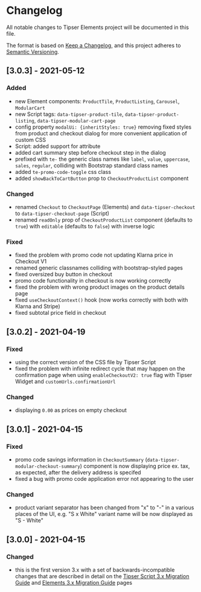# Changelog
All notable changes to Tipser Elements project will be documented in this file.

The format is based on [Keep a Changelog](https://keepachangelog.com/en/1.0.0/),
and this project adheres to [Semantic Versioning](https://semver.org/spec/v2.0.0.html).

## [3.0.3] - 2021-05-12

### Added
- new Element components: `ProductTile`, `ProductListing`, `Carousel`, `ModularCart`
- new Script tags: `data-tipser-product-tile`, `data-tipser-product-listing`, `data-tipser-modular-cart-page`
- config property `modalUi: {inheritStyles: true}` removing fixed styles from product and checkout dialog for more convenient application of custom CSS
- Script: added support for  attribute
- added cart summary step before checkout step in the dialog
- prefixed with `te-` the generic class names like `label`, `value`, `uppercase`, `sales`, `regular`, colliding with Bootstrap standard class names
- added `te-promo-code-toggle` css class
- added `showBackToCartButton` prop to `CheckoutProductList` component

### Changed
- renamed `Checkout` to `CheckoutPage` (Elements) and `data-tipser-checkout` to `data-tipser-checkout-page` (Script)
- renamed `readOnly` prop of `CheckoutProductList` component (defaults to `true`) with `editable` (defaults to `false`) with inverse logic

### Fixed
- fixed the problem with promo code not updating Klarna price in Checkout V1
- renamed generic classnames colliding with bootstrap-styled pages
- fixed oversized buy button in checkout
- promo code functionality in checkout is now working correctly
- fixed the problem with wrong product images on the product details page
- fixed `useCheckoutContext()` hook (now works correctly with both with Klarna and Stripe)
- fixed subtotal price field in checkout

## [3.0.2] - 2021-04-19

### Fixed
- using the correct version of the CSS file by Tipser Script
- fixed the problem with infinite redirect cycle that may happen on the confirmation page when using `enableCheckoutV2: true` flag with Tipser Widget and `customUrls.confirmationUrl`

### Changed
- displaying `0.00` as prices on empty checkout

## [3.0.1] - 2021-04-15

### Fixed
- promo code savings information in `CheckoutSummary` (`data-tipser-modular-checkout-summary`) component is now displaying price ex. tax, as expected, after the delivery address is specifed
- fixed a bug with promo code application error not appearing to the user

### Changed
- product variant separator has been changed from "x" to "-" in a various places of the UI, e.g. "S x White" variant name will be now displayed as "S - White"

## [3.0.0] - 2021-04-15

### Changed
- this is the first version 3.x with a set of backwards-incompatible changes that are described in detail on the [Tipser Script 3.x Migration Guide](https://tipser.dev/docs/v3/script/#migration-guide) and [Elements 3.x Migration Guide](https://tipser.dev/docs/v3/elements/#migration-guide) pages
